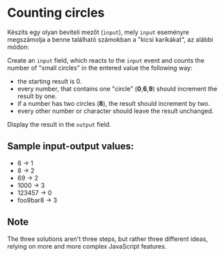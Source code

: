 # Counting circles

Készíts egy olyan beviteli mezőt (`input`), mely `input` eseményre megszámolja a benne található számokban a "kicsi karikákat", az alábbi módon:

Create an `input` field, which reacts to the `input` event and counts the number of "small circles" in the entered value the following way:

- the starting result is 0.
- every number, that contains one "circle" (**0**,**6**,**9**) should increment the result by one.
- if a number has two circles (**8**), the result should increment by two.
- every other number or character should leave the result unchanged.

Display the result in the `output` field.

## Sample input-output values:
- 6 &rarr; 1
- 8 &rarr; 2
- 69 &rarr; 2
- 1000 &rarr; 3
- 123457 &rarr; 0
- foo9bar8 &rarr; 3

## Note
The three solutions aren't three steps, but rather three different ideas, relying on more and more complex JavaScript features.